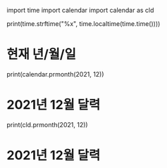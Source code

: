 import time
import calendar
import calendar as cld

print(time.strftime("%x", time.localtime(time.time())))
# 현재 년/월/일

print(calendar.prmonth(2021, 12))
# 2021년 12월 달력

print(cld.prmonth(2021, 12))
# 2021년 12월 달력
